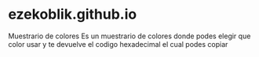 # ezekoblik.github.io
Muestrario de colores
Es un muestrario de colores donde podes elegir que color usar y te devuelve el codigo hexadecimal el cual podes copiar 

